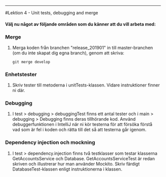 ----
#Lektion 4 - Unit tests, debugging and merge

#### Välj nu något av följande områden som du känner att du vill arbeta med:

### Merge
1. Merga koden från branchen "release_201901" in till master-branchen (om du inte skapat dig egna branch), genom att skriva:

    `git merge develop`


### Enhetstester
1. Skriv tester till metoderna i unitTests-klassen. Vidare instruktioner finner ni där.


### Debugging
1. I test > debugging > debuggingTest finns ett antal tester och i main > debugging > Debugging finns deras tillhörande kod. Använd debuggerfunktionen i IntelliJ när ni kör testerna för att försöka förstå vad som är fel i koden och rätta till det så att testerna går igenom.

### Dependency injection och mockning
1. I test > dependency.injection finns två testklasser som testar klasserna GetAccountsService och Database. GetAccountsServiceTest är redan skriven och illustrerar hur man använder Mockito. Skriv färdigt DatabaseTest-klassen enligt instruktionerna i klassen.
